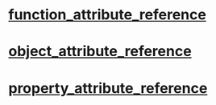 
 #  [function_attribute_reference](https://github.com/ZilchEngine/ZilchDocs/blob/master/code_reference/attribute_reference/function_attribute_reference.md) 

 #  [object_attribute_reference](https://github.com/ZilchEngine/ZilchDocs/blob/master/code_reference/attribute_reference/object_attribute_reference.md) 

 #  [property_attribute_reference](https://github.com/ZilchEngine/ZilchDocs/blob/master/code_reference/attribute_reference/property_attribute_reference.md)  

 